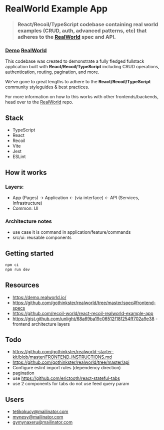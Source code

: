 # RealWorld Example App

> ### React/Recoil/TypeScript codebase containing real world examples (CRUD, auth, advanced patterns, etc) that adheres to the [RealWorld](https://github.com/gothinkster/realworld) spec and API.

### [Demo](https://github.com/gothinkster/realworld) [RealWorld](https://github.com/gothinkster/realworld)

This codebase was created to demonstrate a fully fledged fullstack application built with **React/Recoil/TypeScript** including CRUD operations, authentication, routing, pagination, and more.

We've gone to great lengths to adhere to the **React/Recoil/TypeScript** community styleguides & best practices.

For more information on how to this works with other frontends/backends, head over to the [RealWorld](https://github.com/gothinkster/realworld) repo.

## Stack

-   TypeScript
-   React
-   Recoil
-   Vite
-   Jest
-   ESLint

## How it works

### Layers:

-   App (Pages) -> Application <- (via interface) <- API (Services, Infrastructure)
-   Common: UI

### Architecture notes

-   use case it is command in application/feature/commands
-   src/ui: reusable components

## Getting started

```sh
npm ci
npm run dev
```

## Resources

-   https://demo.realworld.io/
-   https://github.com/gothinkster/realworld/tree/master/spec#frontend-specs
-   https://github.com/recoil-world/react-recoil-realworld-example-app
-   https://gist.github.com/unlight/68a69ba19c06512f18f254ff702a9e38 - frontend architecture layers

## Todo

-   https://github.com/gothinkster/realworld-starter-kit/blob/master/FRONTEND_INSTRUCTIONS.md
-   https://github.com/gothinkster/realworld/tree/master/api
-   Configure eslint import rules (dependency direction)
-   pagination
-   use https://github.com/erictooth/react-stateful-tabs
-   use 2 components for tabs do not use feed query param

## Users

-   tetikokucy@mailinator.com
-   mynesy@mailinator.com
-   gymynaxeru@mailinator.com
